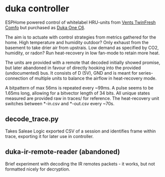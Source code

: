 # duka controller
ESPHome powered control of whitelabel HRU-units from [Vents TwinFresh Comfo](https://ventilation-system.com/series/twinfresh-comfo-ra1-85-v3/) but purchased as [Duka One C6](https://dukaventilation.dk/produkter/1-rums-ventilationsloesninger/duka-one-c6).

The aim is to actuate with control strategies from metrics gathered for the home. High temperature and humidity outdoor? Only exhaust from the basement to take drier air from upstrais. Low demand as specified by CO2, humidity, or radon? Run heat-recovery in low fan-mode to retain more heat.

The units are provided with a remote that decoded initially showed promise, but later abandoned in favour of directly hooking into the provided (undocumented) bus. 
It consists of D (5V), GND and is meant for series-connection of multiple units to balance the airflow in heat-recovery mode.

A bitpattern of max 56ms is repeated every ~99ms. A pulse seems to be 1.65ms long, allowing for a bitvector length of 34 bits. All unique states measured are provided raw in traces/ for reference. The heat-recovery unit switches between \*-in.csv and \*-out.csv every ~70s.

## decode_trace.py
Takes Saleae Logic exported CSV of a session and identifies frame within trace, exporting it for later use in controller.

## duka-ir-remote-reader (abandoned)
Brief experiment with decoding the IR remotes packets - it works, but not formatted nicely for decryption.
